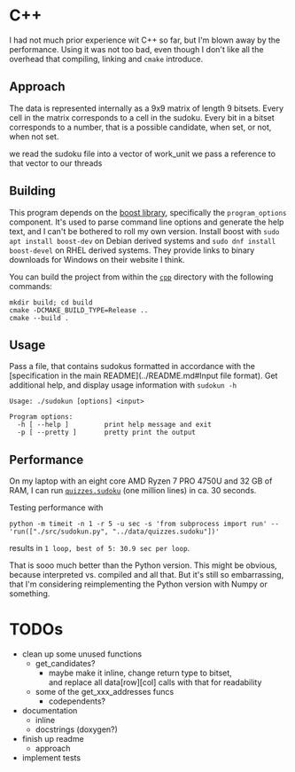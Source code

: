 # C++

I had not much prior experience wit C++ so far, but I'm blown away by the performance.
Using it was not too bad, even though I don't like all the overhead that compiling, linking and `cmake` introduce.


## Approach

The data is represented internally as a 9x9 matrix of length 9 bitsets.
Every cell in the matrix corresponds to a cell in the sudoku.
Every bit in a bitset corresponds to a number, that is a possible candidate, when set, or not, when not set.

we read the sudoku file into a vector of work_unit 
we pass a reference to that vector to our threads


## Building

This program depends on the [boost library](https://www.boost.org/), specifically the `program_options` component.
It's used to parse command line options and generate the help text, and I can't be bothered to roll my own version.
Install boost with `sudo apt install boost-dev` on Debian derived systems and `sudo dnf install boost-devel` on RHEL derived systems.
They provide links to binary downloads for Windows on their website I think.

You can build the project from within the [`cpp`](.) directory with the following commands:

    mkdir build; cd build
    cmake -DCMAKE_BUILD_TYPE=Release ..
    cmake --build .


## Usage

Pass a file, that contains sudokus formatted in accordance with the [specification in the main README](../README.md#Input file format).
Get additional help, and display usage information with `sudokun -h`

    Usage: ./sudokun [options] <input>
    
    Program options:
      -h [ --help ]         print help message and exit
      -p [ --pretty ]       pretty print the output


## Performance

On my laptop with an eight core AMD Ryzen 7 PRO 4750U and 32 GB of RAM,
I can run [`quizzes.sudoku`](../data/quizzes.sudoku) (one million lines) in ca. 30 seconds.

Testing performance with

    python -m timeit -n 1 -r 5 -u sec -s 'from subprocess import run' -- 'run(["./src/sudokun.py", "../data/quizzes.sudoku"])'

results in `1 loop, best of 5: 30.9 sec per loop`.

That is sooo much better than the Python version.
This might be obvious, because interpreted vs. compiled and all that.
But it's still so embarrassing, that I'm considering reimplementing the Python version with Numpy or something. 


# TODOs

- clean up some unused functions
  - get_candidates?
    - maybe make it inline, change return type to bitset,  
      and replace all data[row][col] calls with that for readability
  - some of the get_xxx_addresses funcs
    - codependents?
- documentation 
  - inline
  - docstrings (doxygen?)
- finish up readme
  - approach
- implement tests

